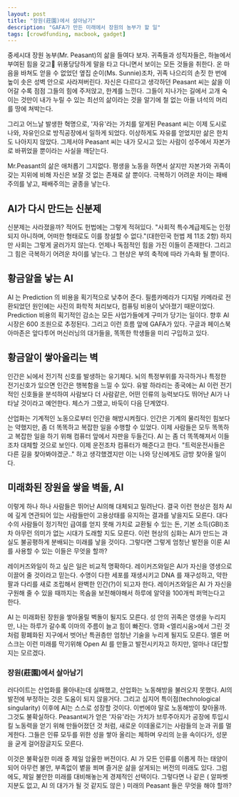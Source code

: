 ```yaml
---
layout: post
title: "장원(莊園)에서 살아남기"
description: "GAFA가 만든 미래에서 장원의 농부가 할 일"
tags: [crowdfunding, macbook, gadget]
---
```


중세시대 장원 농부(Mr. Peasant)의 삶을 들여다 보자. 귀족들과 성직자들은, 하늘에서 부여된 힘을 갖고 위풍당당하게 말을 타고 다니면서 보이는 모든 것들을 취한다. 온 마음을 바쳐도 얻을 수 없었던 옆집 순이(Ms. Sunnie)조차, 귀족 나으리의 손짓 한 번에 높이 솟은 성벽 안으로 사라져버린다. 자신은 다르다고 생각하던 Peasant 씨는 삶을 이어갈 수록 점점 그들의 힘에 주저앉고, 한계를 느낀다. 그들이 지나가는 길에서 고개 숙이는 것만이 내가 누릴 수 있는 최선의 삶이라는 것을 알기에 철 없는 아들 녀석의 머리를 땅에 쳐박는다.

그리고 어느날 발생한 혁명으로, '자유'라는 가치를 알게된 Peasant 씨는 이제 도시로 나와, 자유인으로 방직공장에서 일하게 되었다. 이상하게도 자유를 얻었지만 삶은 한치도 나아지지 않았다. 그제서야 Peasant 씨는 내가 모시고 있는 사람이 성주에서 자본가로 바뀌었을 뿐이라는 사실을 깨닫는다.

Mr.Peasant의 삶은 애처롭기 그지없다. 평생을 노동을 하면서 살지만 자본가와 귀족이 갖는 지위에 비해 자신은 보잘 것 없는 존재로 살 뿐이다. 극복하기 어려운 차이는 패배주의를 낳고, 패배주의는 굴종을 낳는다.

## AI가 다시 만드는 신분제

신분제는 사라졌을까? 적어도 헌법에는 그렇게 적혀있다. "사회적 특수계급제도는 인정되지 아니하며, 어떠한 형태로도 이를 창설할 수 없다."(대한민국 헌법 제 11조 2항) 하지만 사회는 그렇게 굴러가지 않는다. 언제나 독점적인 힘을 가진 이들이 존재한다. 그리고 그 힘은 극복하기 어려운 차이를 낳는다. 그 현상은 부의 축적에 따라 가속화 될 뿐이다.

## 황금알을 낳는 AI

AI 는 Prediction 의 비용을 획기적으로 낮추어 준다. 필름카메라가 디지털 카메라로 전환되었던 원인에는 사진의 화학적 처리보다, 컴퓨팅 비용이 낮아졌기 때문이었다. Prediction 비용의 획기적인 감소는 모든 사업가들에게 구미가 당기는 일이다. 향후 AI 시장은 600 조원으로 추정된다. 그리고 이런 흐름 앞에 GAFA가 있다. 구글과 페이스북 아마존은 앞다투어 머신러닝의 대가들을, 똑똑한 학생들을 미리 구입하고 있다.

## 황금알이 쌓아올리는 벽

인간은 뇌에서 전기적 신호를 발생하는 유기체다. 뇌의 특정부위를 자극하거나 특정한 전기신호가 있으면 인간은 행복함을 느낄 수 있다. 유발 하라리는 종국에는 AI 이런 전기적인 신호들을 분석하여 사람보다 더 사람같은, 어떤 인류의 능력보다도 뛰어난 AI가 나타날 것이라고 예언한다. 체스가 그랬고, 바둑이 다음 단계였다.

산업화는 기계적인 노동으로부터 인간을 해방시켜줬다. 인간은 기계의 물리적인 힘보다는 약했지만, 좀 더 똑똑하고 복잡한 일을 수행할 수 있었다. 이제 사람들은 모두 똑똑하고 복잡한 일을 하기 위해 컴퓨터 앞에서 자판을 두들긴다. AI 는 좀 더 똑똑해져서 이들조차 대체할 것으로 보인다. 이제 운전조차 컴퓨터가 해준다고 한다. "트럭운전사들은 다른 길을 찾아봐야겠군.." 하고 생각했겠지만 이는 나와 당신에게도  금방 찾아올 일이다.

## 미래화된 장원을 쌓을 벽돌, AI

이렇게 하나 하나 사람들은 뛰어난 AI의해 대체되고 밀려난다. 결국 이런 현상은 점차 AI에 깊게 연관되어 있는 사람들만이 고용상태를 유지하는 결과를 낳을지도 모른다. 대다수의 사람들이 정기적인 급여를 얻지 못해 가치로 교환될 수 있는 돈, 기본 소득(GBI)조차 아무런 의미가 없는 시대가 도래할 지도 모른다. 이런 현상의 심화는 AI가 만드는 과실도 불공평하게 분배되는 미래를 낳을 것이다. 그렇다면 그렇게 엄청난 발전을 이룬 AI를 사용할 수 있는 이들은 무엇을 할까?

레이커즈와일이 하고 싶은 일은 비교적 명확하다. 레이커즈와일은 AI가 자신을 영생으로 이끌어 줄 것이라고 믿는다. 수명이 다한 세포를 재생시키고 DNA 를 재구성하고, 약한 팔과 다리를 새로 조립해서 완벽한 인간(?)이 되고자 한다. 레이커즈와일은 AI 가 자신을 구원해 줄 수 있을 때까지는 목숨을 보전해야해서 하루에 알약을 100개씩 퍼먹는다고 한다.

AI 는 미래화된 장원을 쌓아올릴 벽돌이 될지도 모른다. 성 안의 귀족은 영생을 누리지만, 나는 하루가 갈수록 이마의 주름이 늘고 힘이 빠진다. 영화 <엘리시움>에서 그린 것처럼 황폐화된 지구에서 벗어난 특권층만 엄청난 기술을 누리게 될지도 모른다. 엘론 머스크는 이런 미래를 막기위해 Open AI 를 만들고 발전시키자고 하지만, 얼마나 대단할 지는 모르겠다.

### 장원(莊園)에서 살아남기

러다이트는 산업화를 몰아내는데 실패했고, 산업화는 노동해방을 불러오지 못했다. AI의 발전에 부정하는 것은 도움이 되지 않을거다. 그리고 심지어 특이점(technological singularity) 이후에 AI는 스스로 성장할 것이다. 이번에야 말로 노동해방이 찾아올까. 그것도 불확실하다. Peasant씨가 얻은 '자유'라는 가치가 브루주아지가 공장에 투입시킬 노동력을 얻기 위해 만들어졌던 것 처럼, 새로운 이데올로기는 사람들의 눈과 귀를 멀게한다. 그들은 인류 모두를 위한 성을 쌓아 올리는 체하며 우리의 눈을 속이다가, 성문을 굳게 걸어잠글지도 모른다.

이것은 불확실한 미래 중 제일 암울한 버전이다. AI 가 모든 인류를 이롭게 하는 태양이 되어 아무런 불안, 부족없이 볕을 쬐며 즐거운 삶을 살게되는 버전의 미래도 있다. 그럼에도, 제일 불안한 미래를 대비해놓는게 경제적인 선택이다. 그렇다면 나 같은 ( 알파벳 지분도 없고, AI 의 대가가 될 것 같지도 않은 ) 미래의 Peasant 들은 무엇을 해야 할까?
